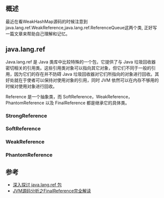 ## 概述
最近在看WeakHashMap源码的时候注意到java.lang.ref.WeakReference,java.lang.ref.ReferenceQueue这两个类,
正好写一篇文章来帮助自己理解和记忆。

## java.lang.ref
Java.lang.ref 是 Java 类库中比较特殊的一个包，它提供了与 Java 垃圾回收器密切相关的引用类。这些引用类对象可以指向其它对象，但它们不同于一般的引用，因为它们的存在并不防碍 Java 垃圾回收器对它们所指向的对象进行回收。其好处就在于使者可以保持对使用对象的引用，同时 JVM 依然可以在内存不够用的时候对使用对象进行回收。

Reference 是一个抽象类，而 SoftReference，WeakReference，PhantomReference 以及 FinalReference 都是继承它的具体类。

### StrongReference

### SoftReference

### WeakReference

### PhantomReference

## 参考
* [深入探讨 java.lang.ref 包](https://www.ibm.com/developerworks/cn/java/j-lo-langref/)
* [JVM源码分析之FinalReference完全解读](http://www.infoq.com/cn/articles/jvm-source-code-analysis-finalreference)